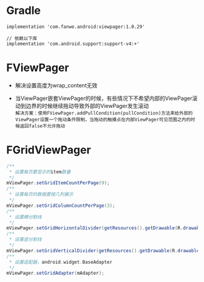 # Gradle
```
implementation 'com.fanwe.android:viewpager:1.0.29'

// 依赖以下库
implementation 'com.android.support:support-v4:+'
```

# FViewPager
* 解决设置高度为wrap_content无效<br>

* 当ViewPager嵌套ViewPager的时候，有些情况下不希望内部的ViewPager滚动到边界的时候继续拖动导致外部的ViewPager发生滚动<br>
`解决方案：使用FViewPager.addPullCondition(pullCondition)方法来给外部的ViewPager设置一个拖动条件限制，当拖动的触摸点在内部ViewPager可见范围之内的时候返回false不允许拖动`
  
# FGridViewPager
```java
/**
 * 设置每页要显示的item数量
 */
mViewPager.setGridItemCountPerPage(9);
/**
 * 设置每页的数据要按几列展示
 */
mViewPager.setGridColumnCountPerPage(3);
/**
 * 设置横分割线
 */
mViewPager.setGridHorizontalDivider(getResources().getDrawable(R.drawable.divider_horizontal));
/**
 * 设置竖分割线
 */
mViewPager.setGridVerticalDivider(getResources().getDrawable(R.drawable.divider_vertical));
/**
 * 设置适配器，android.widget.BaseAdapter
 */
mViewPager.setGridAdapter(mAdapter);
```
